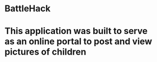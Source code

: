 <h1> BattleHack <h1>

<p> This application was built to serve as an online portal to post and view pictures of children </p>

